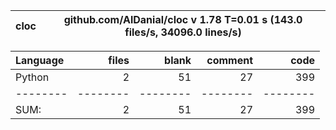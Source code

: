 cloc|github.com/AlDanial/cloc v 1.78  T=0.01 s (143.0 files/s, 34096.0 lines/s)
--- | ---

Language|files|blank|comment|code
:-------|-------:|-------:|-------:|-------:
Python|2|51|27|399
--------|--------|--------|--------|--------
SUM:|2|51|27|399
